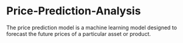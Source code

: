 # Price-Prediction-Analysis
The price prediction model is a machine learning model designed to forecast the future prices of a particular asset or product.
